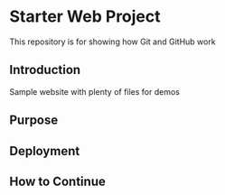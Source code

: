 # Starter Web Project

This repository is for showing how Git and GitHub work

## Introduction

Sample website with plenty of files for demos

## Purpose

## Deployment

## How to Continue